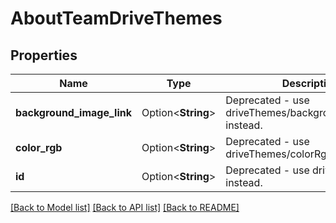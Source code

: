 # AboutTeamDriveThemes

## Properties

Name | Type | Description | Notes
------------ | ------------- | ------------- | -------------
**background_image_link** | Option<**String**> | Deprecated - use driveThemes/backgroundImageLink instead. | [optional]
**color_rgb** | Option<**String**> | Deprecated - use driveThemes/colorRgb instead. | [optional]
**id** | Option<**String**> | Deprecated - use driveThemes/id instead. | [optional]

[[Back to Model list]](../README.md#documentation-for-models) [[Back to API list]](../README.md#documentation-for-api-endpoints) [[Back to README]](../README.md)



